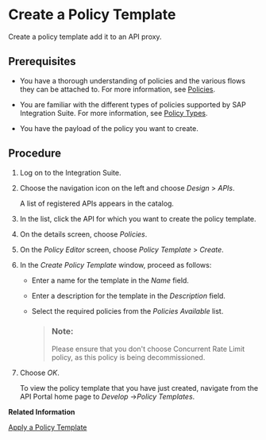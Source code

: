 <!-- loioc5d1872acd0746a0ab135fa6dbeef69f -->

# Create a Policy Template

Create a policy template add it to an API proxy.



## Prerequisites

-   You have a thorough understanding of policies and the various flows they can be attached to. For more information, see [Policies](policies-7e4f3e5.md).

-   You are familiar with the different types of policies supported by SAP Integration Suite. For more information, see [Policy Types](policy-types-c918e28.md).

-   You have the payload of the policy you want to create.



## Procedure

1.  Log on to the Integration Suite.

2.  Choose the navigation icon on the left and choose *Design* \> *APIs*.

    A list of registered APIs appears in the catalog.

3.  In the list, click the API for which you want to create the policy template.

4.  On the details screen, choose *Policies*.

5.  On the *Policy Editor* screen, choose *Policy Template* \> *Create*.

6.  In the *Create Policy Template* window, proceed as follows:

    -   Enter a name for the template in the *Name* field.
    -   Enter a description for the template in the *Description* field.
    -   Select the required policies from the *Policies Available* list.

        > ### Note:  
        > Please ensure that you don't choose Concurrent Rate Limit policy, as this policy is being decommissioned.


7.  Choose *OK*.

    To view the policy template that you have just created, navigate from the API Portal home page to *Develop* -\>*Policy Templates*.


**Related Information**  


[Apply a Policy Template](apply-a-policy-template-2ceab71.md "Apply a policy template to an API.")

